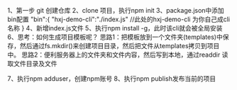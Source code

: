 1、第一步 git 创建仓库
2、clone 项目，执行npm init
3、package.json中添加bin配置
"bin":{
    "hxj-demo-cli":"./index.js"  //此处的hxj-demo-cli 为你自己成cli名称
}
4、新增index.js文件
5、执行npm install -g，此时该cli就会被全局安装
6、思考：如何生成项目模板呢？
    思路1：把模板放到一个文件夹(templates)中保存，然后通过fs.mkdir()来创建项目目录，然后把文件从templates拷贝到项目中。
    思路2：便利服务器上的文件夹和文件内容，然后写到本地，通过readdir 读取文件目录及文件

7、执行npm adduser，创建npm账号
8、执行npm publish发布当前的项目 